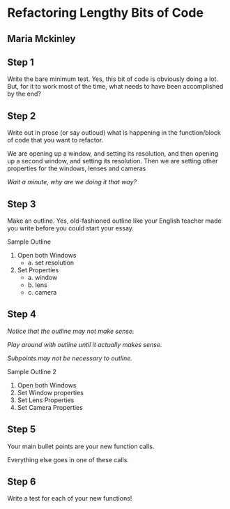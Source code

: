 # Refactoring Lengthy Bits of Code

## Maria Mckinley



## Step 1

Write the bare minimum test. Yes, this bit of code is obviously doing a lot. But, for it to work most of the time, what needs to have been accomplished by the end?



## Step 2

Write out in prose (or say outloud) what is happening in the function/block of code that you want to refactor.

We are opening up a window, and setting its resolution, and then opening up a second window, and setting its resolution. Then we are setting other properties for the windows, lenses and cameras<!-- .element: class="fragment" data-fragment-index="1" -->

_Wait a minute, why are we doing it that way?_<!-- .element: class="fragment" data-fragment-index="2" -->



## Step 3

Make an outline. Yes, old-fashioned outline like your English teacher made you write before you could start your essay.

Sample Outline<!-- .element: class="fragment" data-fragment-index="1" -->

1. Open both Windows<!-- .element: class="fragment" data-fragment-index="1" -->
   * a. set resolution<!-- .element: class="fragment" data-fragment-index="1" -->
2. Set Properties<!-- .element: class="fragment" data-fragment-index="1" -->
   * a. window<!-- .element: class="fragment" data-fragment-index="1" -->
   * b. lens<!-- .element: class="fragment" data-fragment-index="1" -->
   * c. camera<!-- .element: class="fragment" data-fragment-index="1" -->



## Step 4 

_Notice that the outline may not make sense._<!-- .element: class="fragment" data-fragment-index="1" -->

_Play around with outline until it actually makes sense._<!-- .element: class="fragment" data-fragment-index="2" -->

_Subpoints may not be necessary to outline._<!-- .element: class="fragment" data-fragment-index="3" -->

Sample Outline 2<!-- .element: class="fragment" data-fragment-index="4" -->

1. Open both Windows<!-- .element: class="fragment" data-fragment-index="4" -->
2. Set Window properties<!-- .element: class="fragment" data-fragment-index="4" -->
3. Set Lens Properties<!-- .element: class="fragment" data-fragment-index="4" -->
4. Set Camera Properties<!-- .element: class="fragment" data-fragment-index="4" -->



## Step 5

Your main bullet points are your new function calls.

Everything else goes in one of these calls.



## Step 6

Write a test for each of your new functions!
